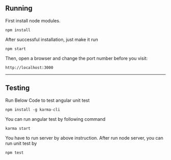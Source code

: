 <i class="icon-pencil"></i> Running
-------------
First install node modules.
```
npm install
```
After successful installation, just make it run
```
npm start
```
Then, open a browser and change the port number before you visit:
```
http://localhost:3000
```
----------
<i class="icon-pencil"></i> Testing
-------------
Run Below Code to test angular unit test
```
npm install -g karma-cli
```
You can run angular test by following command
```
karma start
```
You have to run server by above instruction. After run node server, you can run unit test by 
```
npm test
```
